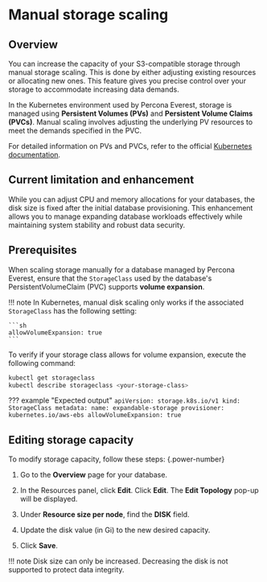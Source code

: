 # Manual storage scaling

## Overview

You can increase the capacity of your S3-compatible storage through manual storage scaling. This is done by either adjusting existing resources or allocating new ones. This feature gives you precise control over your storage to accommodate increasing data demands.

In the Kubernetes environment used by Percona Everest, storage is managed using **Persistent Volumes (PVs)** and **Persistent Volume Claims (PVCs)**. Manual scaling involves adjusting the underlying PV resources to meet the demands specified in the PVC.

For detailed information on PVs and PVCs, refer to the official [Kubernetes documentation](https://kubernetes.io/docs/concepts/storage/persistent-volumes/).

## Current limitation and enhancement

While you can adjust CPU and memory allocations for your databases, the disk size is fixed after the initial database provisioning. This enhancement allows you to manage expanding database workloads effectively while maintaining system stability and robust data security.

## Prerequisites

When scaling storage manually for a database managed by Percona Everest, ensure that the `StorageClass` used by the database's PersistentVolumeClaim (PVC) supports **volume expansion**.

!!! note
    In Kubernetes, manual disk scaling only works if the associated `StorageClass` has the following setting:

    ```sh
    allowVolumeExpansion: true
    ```

To verify if your storage class allows for volume expansion, execute the following command:

```sh
kubectl get storageclass
kubectl describe storageclass <your-storage-class>
```

??? example "Expected output"
    ```
        apiVersion: storage.k8s.io/v1
    kind: StorageClass
    metadata:
        name: expandable-storage
        provisioner: kubernetes.io/aws-ebs
        allowVolumeExpansion: true
    ```

## Editing storage capacity

To modify storage capacity, follow these steps:
{.power-number}

1. Go to the **Overview** page for your database.

2. In the Resources panel, click **Edit**. Click **Edit**. The **Edit Topology** pop-up will be displayed.

3. Under **Resource size per node**, find the **DISK** field. 

4. Update the disk value (in Gi) to the new desired capacity.

4. Click **Save**.

!!! note
    Disk size can only be increased. Decreasing the disk is not supported to protect data integrity.







